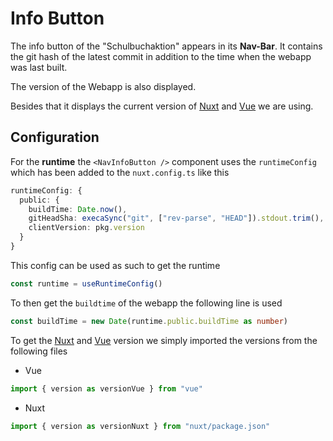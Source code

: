 # Info Button

The info button of the "Schulbuchaktion" appears in its **Nav-Bar**.
It contains the git hash of the latest commit in addition
to the time when the webapp was last built.

The version of the Webapp is also displayed.

Besides that it displays the current version of
[Nuxt](https://nuxt.com/) and [Vue](https://vuejs.org/) we are using.

## Configuration

For the **runtime** the `<NavInfoButton />` component uses the
`runtimeConfig` which has been added to the `nuxt.config.ts` like this

```ts
runtimeConfig: {
  public: {
    buildTime: Date.now(),
    gitHeadSha: execaSync("git", ["rev-parse", "HEAD"]).stdout.trim(),
    clientVersion: pkg.version
  }
}
```

This config can be used as such to get the runtime

```ts
const runtime = useRuntimeConfig()
```

To then get the `buildtime` of the webapp the following line is used

```ts
const buildTime = new Date(runtime.public.buildTime as number)
```

To get the [Nuxt](https://nuxt.com/) and [Vue](https://vuejs.org/) version
we simply imported the versions from the following files

- Vue

```ts
import { version as versionVue } from "vue"
```

- Nuxt

```ts
import { version as versionNuxt } from "nuxt/package.json"
```










